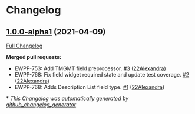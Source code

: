 # Changelog

## [1.0.0-alpha1](https://github.com/openeuropa/description_list_field/tree/1.0.0-alpha1) (2021-04-09)

[Full Changelog](https://github.com/openeuropa/description_list_field/compare/c5ded2ecddc6b62bfc147bb3e557c24e83d6ce01...1.0.0-alpha1)

**Merged pull requests:**

- EWPP-753: Add TMGMT field preprocessor. [\#3](https://github.com/openeuropa/description_list_field/pull/3) ([22Alexandra](https://github.com/22Alexandra))
- EWPP-768: Fix field widget required state and update test coverage. [\#2](https://github.com/openeuropa/description_list_field/pull/2) ([22Alexandra](https://github.com/22Alexandra))
- EWPP-768: Adds Description List field type. [\#1](https://github.com/openeuropa/description_list_field/pull/1) ([22Alexandra](https://github.com/22Alexandra))



\* *This Changelog was automatically generated by [github_changelog_generator](https://github.com/github-changelog-generator/github-changelog-generator)*
